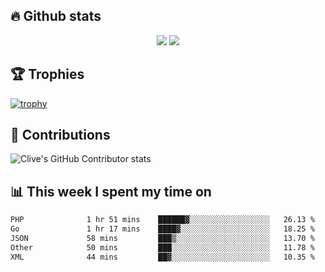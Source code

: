 ## &#128293; Github stats

<!-- GitHub Readme Streak Stats - https://github.com/DenverCoder1/github-readme-streak-stats -->
<p align="center">

<picture>
  <source 
    srcset="https://github-readme-stats.vercel.app/api?username=clivewalkden&count_private=true&show_icons=true&theme=darcula"
    media="(prefers-color-scheme: dark)"
  />
  <source
    srcset="https://github-readme-stats.vercel.app/api?username=clivewalkden&count_private=true&show_icons=true&theme=calm"
    media="(prefers-color-scheme: light), (prefers-color-scheme: no-preference)"
  />
  <img src="https://github-readme-stats.vercel.app/api?username=clivewalkden&count_private=true&show_icons=true&theme=darcula" />
</picture>

<a href="https://git.io/streak-stats" target="_blank">
  <img src="http://github-readme-streak-stats.herokuapp.com?user=clivewalkden&theme=darcula&date_format=j%20M%5B%20Y%5D" />
</a>

</p>

## &#127942; Trophies
[![trophy](https://github-profile-trophy.vercel.app/?username=clivewalkden&theme=onedark)](https://github.com/clivewalkden/github-profile-trophy)

## &#129309; Contributions
![Clive's GitHub Contributor stats](https://github-contributor-stats.vercel.app/api?username=clivewalkden)

## &#128202; This week I spent my time on
<!--START_SECTION:waka-->

```txt
PHP              1 hr 51 mins    ██████▓░░░░░░░░░░░░░░░░░░   26.13 %
Go               1 hr 17 mins    ████▓░░░░░░░░░░░░░░░░░░░░   18.25 %
JSON             58 mins         ███▒░░░░░░░░░░░░░░░░░░░░░   13.70 %
Other            50 mins         ███░░░░░░░░░░░░░░░░░░░░░░   11.78 %
XML              44 mins         ██▓░░░░░░░░░░░░░░░░░░░░░░   10.35 %
```

<!--END_SECTION:waka-->
